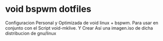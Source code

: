 # void bspwm dotfiles

Configuracion Personal y Optimizada de void linux + bspwm. Para usar en conjunto con el Script void-mklive. Y Crear Así una imagen.iso de dicha distribucion de gnu/linux
